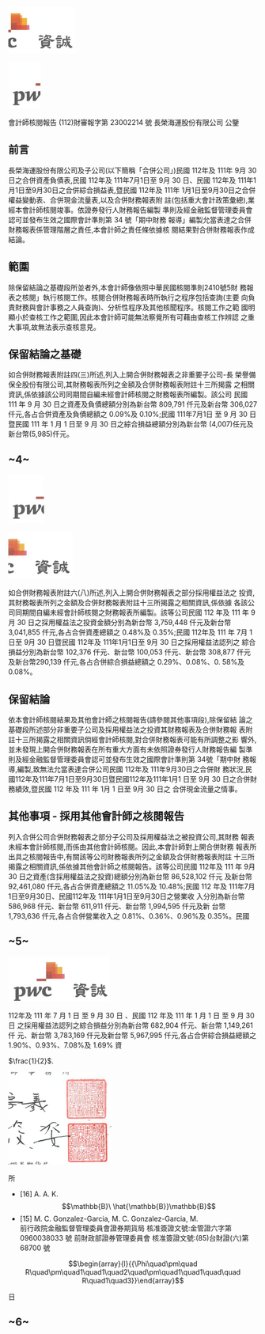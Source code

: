 

![0_image_0.png](0_image_0.png)

![0_image_1.png](0_image_1.png)

會計師核閱報告
(112)財審報字第 23002214 號 長榮海運股份有限公司 公鑒

## 前言

長榮海運股份有限公司及子公司(以下簡稱「合併公司」)民國 112年及 111年 9月 30 日之合併資產負債表,民國 112年及 111年7月1日至 9月 30 日、民國 112年及 111年1月1日至9月30日之合併綜合損益表,暨民國 112年及 111年 1月1日至9月30日之合併權益變動表、合併現金流量表,以及合併財務報表附 註(包括重大會計政策彙總),業經本會計師核閱竣事。依證券發行人財務報告編製 準則及經金融監督管理委員會認可並發布生效之國際會計準則第 34 號「期中財務 報導」編製允當表達之合併財務報表係管理階層之責任,本會計師之責任條依據核 閱結果對合併財務報表作成結論。

## 範圍

除保留結論之基礎段所並者外,本會計師像依照中華民國核閱準則2410號5財 務報表之核閱」執行核閱工作。核閱合併財務報表時所執行之程序包括查詢(主要 向負責財務與會計事務之人員查詢)、分析性程序及其他核聞程序。核閱工作之範 國明顯小於查核工作之範圍,因此本會計師可能無法察覺所有可藉由查核工作辨認 之重大事項,故無法表示查核意見。

## 保留結論之基礎

如合併財務報表附註四(三)所述,列入上開合併財務報表之非重要子公司-長 榮譽備保全股份有限公司,其財務報表所列之金額及合併財務報表附註十三所揭露 之相關資訊,係依據該公司同期間自編未經會計師核閱之財務報表所編製。該公司 民國 111 年 9 月 30 日之資產及負債總額分別為新台幣 809,791 仟元及新台幣 306,027 仟元,各占合併資產及負債總額之 0.09%及 0.10%;民國 111年7月1日 至 9 月 30 日暨民國 111 年 1 月 1 日至 9 月 30 日之綜合損益總額分別為新台幣
(4,007)任元及新台幣(5,985)仟元。

## ~4~

![1_image_1.png](1_image_1.png)

![1_image_0.png](1_image_0.png)

如合併財務報表附註六(八)所述,列入上開合併財務報表之部分採用權益法之 投資,其財務報表所列之金額及合併財務報表附註十三所揭露之相關資訊,係依據 各該公司同期間自編未經會計師核閱之財務報表所編製。該等公司民國 112 年及 111 年 9 月 30 日之採用權益法之投資金額分別為新台幣 3,759,448 仟元及新台幣 3,041,855 仟元,各占合併資產總額之 0.48%及 0.35%;民國 112年及 111 年 7月 1 日至 9月 30 日暨民國 112年及 111年1月1日至 9月 30 日之採用權益法認列之 綜合損益分別為新台幣 102,376 仟元、新台幣 100,053 仟元、新台幣 308,877 仟元 及新台幣290,139 仟元,各占合併綜合損益總額之 0.29%、0.08%、0. 58%及 0.08%。

## 保留結論

依本會計師核閱結果及其他會計師之核閱報告(請參閱其他事項段),除保留結 論之基礎段所述部分非重要子公司及採用權益法之投資其财務報表及合併財務報 表附註十三所揭露之相關資訊倘經會計師核閱,對合併財務報表可能有所調整之影 響外,並未發現上開合併財務報表在所有重大方面有未依照證券發行人財務報告編 製準則及經金融監督管理委員會認可並發布生效之國際會計準則第 34號「期中財 務報導,編製,致無法允當表達合併公司民國 112年及 111年9月30日之合併財 務狀況,民國112年及111年7月1日至9月30日暨民國112年及111年1月1 日至 9月 30 日之合併財務績效,暨民國 112 年及 111 年 1月 1 日至 9月 30 日之 合併現金流量之情事。

## 其他事項 - 採用其他會計師之核閱報告

列入合併公司合併財務報表之部分子公司及採用權益法之被投資公司,其財務 報表未經本會計師核閱,而係由其他會計師核閱。因此,本會計師對上開合併財務 報表所出具之核閱報告中,有關該等公司財務報表所列之金額及合併財務報表附註 十三所揭露之相關資訊,係依據其他會計師之核閱報告。該等公司民國 112年及 111 年 9月 30 日之資產(含採用權益法之投資)總額分別為新台幣 86,528,102 仟元 及新台幣 92,461,080 仟元,各占合併資產總額之 11.05%及 10.48%;民國 112 年及 111年7月1日至9月30日、民國112年及 111年1月1日至9月30日之營業收 入分別為新台幣 586,968 仟元、新台幣 611,911 仟元、新台幣 1,994,595 仟元及新 台幣 1,793,636 仟元,各占合併營業收入之 0.81%、0.36%、0.96%及 0.35%。民國

## ~5~

![2_image_0.png](2_image_0.png)

112年及 111 年 7 月 1 日 至 9 月 30 日 、民國 112 年及 111 年 1 月 1 日 至 9 月 30 日 之採用權益法認列之綜合損益分別為新台幣 682,904 仟元、新台幣 1,149,261 仟 元、新台幣 3,783,169 仟元及新台幣 5,967,995 仟元,各占合併綜合損益總額之 1.90%、0.93%、7.08%及 1.69%
資

$\frac{1}{2}$.  

![2_image_1.png](2_image_1.png)

所

* [16] A. A. K.  
$$\mathbb{B}\ \hat{\mathbb{B}}\mathbb{B}$$
* [15] M. C. Gonzalez-Garcia, M. C. Gonzalez-Garcia, M.  
前行政院金融監督管理委員會證券期貨局 核准簽證文號:金管證六字第 0960038033 號 前財政部證券管理委員會 核准簽證文號:(85)台財證(六)第 68700 號

$$\begin{array}{l}{{\Phi\quad\pm\quad R\quad\pm\quad1\quad1\quad2\quad\pm\quad1\quad1\quad\quad R\quad1\quad3}}\end{array}$$

日

## ~6~
